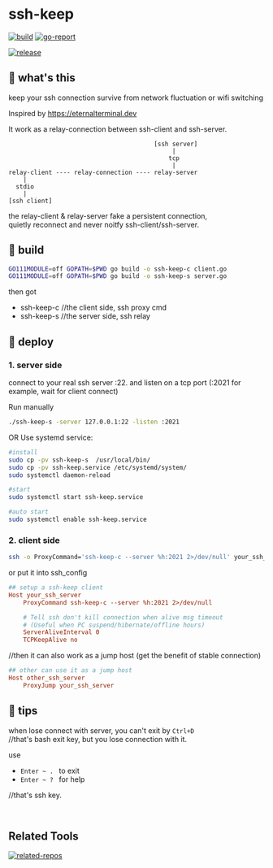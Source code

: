 ssh-keep
========

[![build](https://github.com/yurenchen000/ssh-keep/actions/workflows/release.yml/badge.svg)](https://github.com/yurenchen000/ssh-keep/releases)
[![go-report](https://goreportcard.com/badge/github.com/yurenchen000/ssh-keep)](https://goreportcard.com/report/github.com/yurenchen000/ssh-keep)

[![release](https://img.shields.io/github/v/release/yurenchen000/ssh-keep)](https://github.com/yurenchen000/ssh-keep/releases)

## 🍵 what's this

keep your ssh connection survive from network fluctuation or wifi switching

Inspired by
https://eternalterminal.dev


It work as a relay-connection between ssh-client and ssh-server.


```
                                        [ssh server]
                                             |
                                            tcp
                                             |
relay-client ---- relay-connection ---- relay-server
    |
  stdio
    |
[ssh client]
```

the relay-client & relay-server fake a persistent connection,  
quietly reconnect and never noitfy ssh-client/ssh-server.


## 🍵 build

```bash
GO111MODULE=off GOPATH=$PWD go build -o ssh-keep-c client.go
GO111MODULE=off GOPATH=$PWD go build -o ssh-keep-s server.go
```

then got
- ssh-keep-c //the client side, ssh proxy cmd
- ssh-keep-s //the server side, ssh relay


## 🍵 deploy


### 1. server side

connect to your real ssh server :22.
and listen on a tcp port (:2021 for example, wait for client connect)

Run manually
```sh
./ssh-keep-s -server 127.0.0.1:22 -listen :2021
```

OR Use systemd service:
```sh
#install
sudo cp -pv ssh-keep-s  /usr/local/bin/
sudo cp -pv ssh-keep.service /etc/systemd/system/
sudo systemctl daemon-reload

#start
sudo systemctl start ssh-keep.service

#auto start
sudo systemctl enable ssh-keep.service
```
### 2. client side

```bash
ssh -o ProxyCommand='ssh-keep-c --server %h:2021 2>/dev/null' your_ssh_server
```

or put it into ssh_config

```cfg
## setup a ssh-keep client
Host your_ssh_server
    ProxyCommand ssh-keep-c --server %h:2021 2>/dev/null

    # Tell ssh don't kill connection when alive msg timeout
    # (Useful when PC suspend/hibernate/offline hours)
    ServerAliveInterval 0
    TCPKeepAlive no
```

//then it can also work as a jump host (get the benefit of stable connection)
```cfg
## other can use it as a jump host
Host other_ssh_server
    ProxyJump your_ssh_server
```


## 🍵 tips
when lose connect with server, you can't exit by `Ctrl+D`  
//that's bash exit key, but you lose connection with it.

use 
- `Enter ~ . ` to exit 
- `Enter ~ ? ` for help

//that's ssh key.


<br>

## Related Tools

[![related-repos](https://res.ez2.fun/svg/repos-ssh_enhance.svg)](https://github.com/yurenchen000/yurenchen000/blob/main/repos.md#ssh-enhance)


